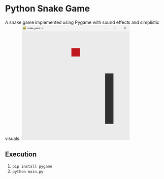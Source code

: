 # Python Snake Game
A snake game implemented using Pygame with sound effects and simplistic visuals. 
<img src="demo.png" width="350px">

## Execution
1. `pip install pygame`
2. `python main.py`
